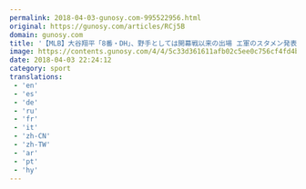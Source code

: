```yaml
---
permalink: 2018-04-03-gunosy.com-995522956.html
original: https://gunosy.com/articles/RCj5B
domain: gunosy.com
title: '【MLB】大谷翔平「8番・DH」、野手としては開幕戦以来の出場 エ軍のスタメン発表（フルカウント） - グノシー'
image: https://contents.gunosy.com/4/4/5c33d361611afb02c5ee0c756cf4fd4b_content.jpg
date: 2018-04-03 22:24:12
category: sport
translations: 
 - 'en'
 - 'es'
 - 'de'
 - 'ru'
 - 'fr'
 - 'it'
 - 'zh-CN'
 - 'zh-TW'
 - 'ar'
 - 'pt'
 - 'hy'
---
```


